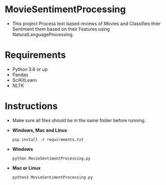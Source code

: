 # MovieSentimentProcessing
- This project Process text based reviews of Movies and Classifies thier Sentiment them based on their Features using NaturalLanguageProcessing.

# Requirements
- Python 3.6 or up
- Pandas
- SciKitLearn
- NLTK

# Instructions
- Make sure all files should be in the same folder before running.

- **Windows, Mac and Linux**
  ``` 
  pip install -r requirements.txt
  ```
- **Windows**
  ```
  python MovieSentimentProcessing.py
  ```
- **Mac or Linux**
  ```
  python3 MovieSentimentProcessing.py
  ```
